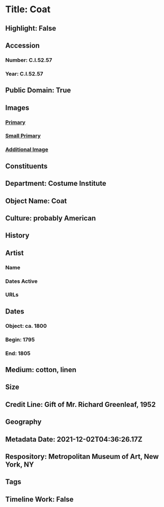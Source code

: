 # Title: Coat
## Highlight: False
## Accession
### Number: C.I.52.57
### Year: C.I.52.57
## Public Domain: True
## Images
### [Primary](https://images.metmuseum.org/CRDImages/ci/original/CI52.57_F.jpg)
### [Small Primary](https://images.metmuseum.org/CRDImages/ci/web-large/CI52.57_F.jpg)
### [Additional Image](https://images.metmuseum.org/CRDImages/ci/original/CI52.57_B.jpg)
## Constituents
## Department: Costume Institute
## Object Name: Coat
## Culture: probably American
## History
## Artist
### Name
### Dates Active
### URLs
## Dates
### Object: ca. 1800
### Begin: 1795
### End: 1805
## Medium: cotton, linen
## Size
## Credit Line: Gift of Mr. Richard Greenleaf, 1952
## Geography
## Metadata Date: 2021-12-02T04:36:26.17Z
## Respository: Metropolitan Museum of Art, New York, NY
## Tags
## Timeline Work: False